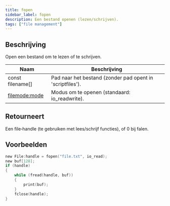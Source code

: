 ```yaml
---
title: fopen
sidebar_label: fopen
description: Een bestand openen (lezen/schrijven).
tags: ["file management"]
---
```


<LowercaseNote />

## Beschrijving

Open een bestand om te lezen of te schrijven.

| Naam | Beschrijving |
| ---- | ------------ |
| const filename[] | Pad naar het bestand (zonder pad opent in 'scriptfiles'). |
| [filemode:mode](../resources/file-modes) | Modus om te openen (standaard: io_readwrite). |

## Retourneert

Een file‑handle (te gebruiken met lees/schrijf functies), of 0 bij falen.

## Voorbeelden

```c
new File:handle = fopen("file.txt", io_read);
new buf[128];
if (handle)
{
    while (fread(handle, buf))
    {
        print(buf);
    }
    fclose(handle);
}
```


